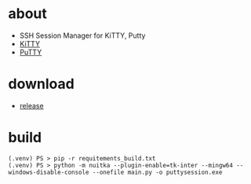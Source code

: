 # about
* SSH Session Manager for KiTTY, Putty
* [KiTTY](https://www.9bis.net/kitty/)
* [PuTTY](https://www.putty.org/)

# download
* [release](https://github.com/YUChoe/putty_session_manager/releases)

# build

```
(.venv) PS > pip -r requitements_build.txt
(.venv) PS > python -m nuitka --plugin-enable=tk-inter --mingw64 --windows-disable-console --onefile main.py -o puttysession.exe
```
